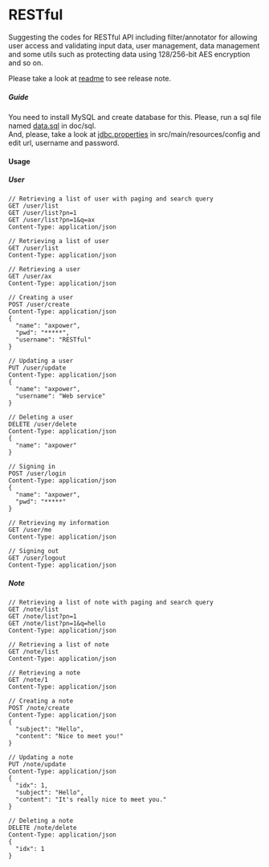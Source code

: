 RESTful
=======

Suggesting the codes for RESTful API including filter/annotator for allowing user access and validating input data, user management, data management and some utils such as protecting data using 128/256-bit AES encryption and so on.

Please take a look at [readme](https://github.com/Samsung/restful/blob/master/doc/readme) to see release note.

##### Guide #####
You need to install MySQL and create database for this. Please, run a sql file named [data.sql](https://github.com/Samsung/restful/blob/master/doc/sql/data.sql) in doc/sql.<br>
And, please, take a look at [jdbc.properties](https://github.com/Samsung/restful/blob/master/src/main/resources/config/jdbc.properties) in src/main/resources/config and edit url, username and password.

#### Usage ####

##### User #####
```
// Retrieving a list of user with paging and search query
GET /user/list
GET /user/list?pn=1
GET /user/list?pn=1&q=ax
Content-Type: application/json

// Retrieving a list of user
GET /user/list 
Content-Type: application/json

// Retrieving a user
GET /user/ax
Content-Type: application/json

// Creating a user
POST /user/create
Content-Type: application/json
{
  "name": "axpower",
  "pwd": "*****",
  "username": "RESTful"
}

// Updating a user
PUT /user/update
Content-Type: application/json
{
  "name": "axpower",
  "username": "Web service"
}

// Deleting a user
DELETE /user/delete
Content-Type: application/json
{
  "name": "axpower"
}

// Signing in
POST /user/login
Content-Type: application/json
{
  "name": "axpower",
  "pwd": "*****"
}

// Retrieving my information 
GET /user/me
Content-Type: application/json

// Signing out
GET /user/logout
Content-Type: application/json
```

##### Note #####
```
// Retrieving a list of note with paging and search query
GET /note/list
GET /note/list?pn=1
GET /note/list?pn=1&q=hello
Content-Type: application/json

// Retrieving a list of note
GET /note/list 
Content-Type: application/json

// Retrieving a note
GET /note/1
Content-Type: application/json

// Creating a note
POST /note/create
Content-Type: application/json
{
  "subject": "Hello",
  "content": "Nice to meet you!"
}

// Updating a note
PUT /note/update
Content-Type: application/json
{
  "idx": 1,
  "subject": "Hello",
  "content": "It's really nice to meet you."
}

// Deleting a note
DELETE /note/delete
Content-Type: application/json
{
  "idx": 1
}
```